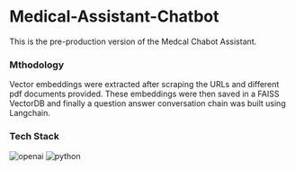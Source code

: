 # Medical-Assistant-Chatbot


This is the pre-production version of the Medcal Chabot Assistant.

### Mthodology
Vector embeddings were extracted after scraping the URLs and different pdf documents provided. These embeddings were then saved in a FAISS VectorDB and finally a question answer conversation chain was built using Langchain.

### Tech Stack
![openai](https://github.com/Shazinho10/Medical-Assistant-Chatbot/assets/96534007/91aee750-8c95-469d-8233-3d999c6f2119)  ![python](https://github.com/Shazinho10/Medical-Assistant-Chatbot/assets/96534007/a1a0a8e0-f4f2-473a-8c2d-dade9f8ceda2)
